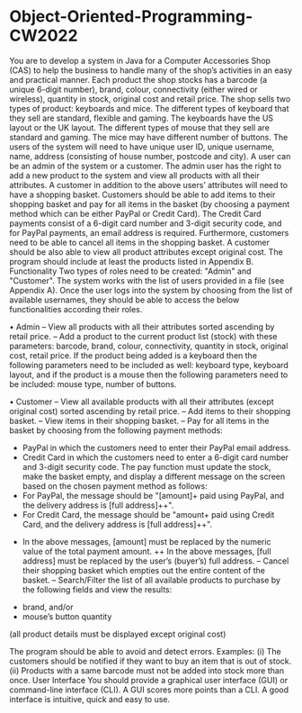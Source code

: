# Object-Oriented-Programming-CW2022

You are to develop a system in Java for a Computer Accessories Shop (CAS) to help the business to
handle many of the shop’s activities in an easy and practical manner. Each product the shop stocks
has a barcode (a unique 6-digit number), brand, colour, connectivity (either wired or wireless), quantity
in stock, original cost and retail price. The shop sells two types of product: keyboards and mice. The
different types of keyboard that they sell are standard, flexible and gaming. The keyboards have the US
layout or the UK layout. The different types of mouse that they sell are standard and gaming. The mice
may have different number of buttons.
The users of the system will need to have unique user ID, unique username, name, address (consisting
of house number, postcode and city). A user can be an admin of the system or a customer. The admin
user has the right to add a new product to the system and view all products with all their attributes.
A customer in addition to the above users’ attributes will need to have a shopping basket. Customers
should be able to add items to their shopping basket and pay for all items in the basket (by choosing a
payment method which can be either PayPal or Credit Card). The Credit Card payments consist of a
6-digit card number and 3-digit security code, and for PayPal payments, an email address is required.
Furthermore, customers need to be able to cancel all items in the shopping basket. A customer should
be also able to view all product attributes except original cost.
The program should include at least the products listed in Appendix B.
Functionality Two types of roles need to be created: "Admin" and "Customer". The system works
with the list of users provided in a file (see Appendix A). Once the user logs into the system by choosing
from the list of available usernames, they should be able to access the below functionalities according
their roles.

• Admin
– View all products with all their attributes sorted ascending by retail price.
– Add a product to the current product list (stock) with these parameters: barcode, brand,
colour, connectivity, quantity in stock, original cost, retail price. If the product being added
is a keyboard then the following parameters need to be included as well: keyboard type,
keyboard layout, and if the product is a mouse then the following parameters need to be
included: mouse type, number of buttons.

• Customer
– View all available products with all their attributes (except original cost) sorted ascending by
retail price.
– Add items to their shopping basket.
– View items in their shopping basket.
– Pay for all items in the basket by choosing from the following payment methods:
* PayPal in which the customers need to enter their PayPal email address.
* Credit Card in which the customers need to enter a 6-digit card number and 3-digit security code.
The pay function must update the stock, make the basket empty, and display a different
message on the screen based on the chosen payment method as follows:
* For PayPal, the message should be "[amount]+ paid using PayPal, and the delivery address is [full address]++".
* For Credit Card, the message should be "amount+ paid using Credit Card, and the delivery address is [full address]++".
+ In the above messages, [amount] must be replaced by the numeric value of the total
payment amount.
++ In the above messages, [full address] must be replaced by the user’s (buyer’s) full address.
– Cancel their shopping basket which empties out the entire content of the basket.
– Search/Filter the list of all available products to purchase by the following fields and view the
results:
* brand, and/or
* mouse’s button quantity

(all product details must be displayed except original cost)

The program should be able to avoid and detect errors. Examples: (i) The customers should be
notified if they want to buy an item that is out of stock. (ii) Products with a same barcode must not
be added into stock more than once.
User Interface You should provide a graphical user interface (GUI) or command-line interface (CLI).
A GUI scores more points than a CLI. A good interface is intuitive, quick and easy to use.
